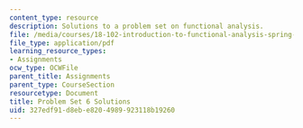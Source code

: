 ```yaml
---
content_type: resource
description: Solutions to a problem set on functional analysis.
file: /media/courses/18-102-introduction-to-functional-analysis-spring-2009/327edf91d8ebe8204989923118b19260_MIT18_102s09_sol_pset06.pdf
file_type: application/pdf
learning_resource_types:
- Assignments
ocw_type: OCWFile
parent_title: Assignments
parent_type: CourseSection
resourcetype: Document
title: Problem Set 6 Solutions
uid: 327edf91-d8eb-e820-4989-923118b19260
---
```

